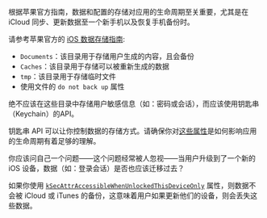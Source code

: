 根据苹果官方指南，数据和配置的存储对应用的生命周期至关重要，尤其是在 iCloud 同步、更新数据至一个新手机以及恢复手机备份时。

请参考苹果官方的 [iOS 数据存储指南](https://developer.apple.com/icloud/documentation/data-storage/index.html):
- `Documents`：该目录用于存储用户生成的内容，且会备份
- `Caches`：该目录用于存储可以被重新生成的数据
- `tmp`：该目录用于存储临时文件
- 使用文件的 `do not back up` 属性

绝不应该在这些目录中存储用户敏感信息（如：密码或会话），而应该使用钥匙串（Keychain）的API。

钥匙串 API 可以让你控制数据的存储方式。请确保你对[这些属性](https://developer.apple.com/documentation/security/keychain_services/keychain_items/item_attribute_keys_and_values)是如何影响应用的生命周期有着足够的理解。

你应该问自己一个问题——这个问题经常被人忽视——当用户升级到了一个新的 iOS 设备，数据（如：登录会话）是否也应该迁移过去？

如果你使用 [`kSecAttrAccessibleWhenUnlockedThisDeviceOnly`](https://developer.apple.com/documentation/security/ksecattraccessiblewhenunlockedthisdeviceonly) 属性，则数据不会被 iCloud 或 iTunes 的备份，这意味着用户如果更新他们的设备，则会丢失这些数据。